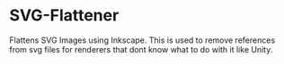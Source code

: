 # SVG-Flattener
Flattens SVG Images using Inkscape. This is used to remove references from svg files for renderers that dont know what to do with it like Unity.
